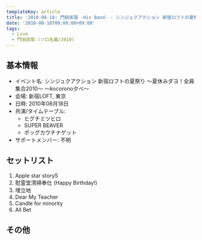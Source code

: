 ```yaml
---
templateKey: article
title: '2010-08-18: 門田匡陽 -His Band- - シンジュクアクション 新宿ロフトの夏祭り ～夏休みダヨ！全員集合2010～ ～kocorono夕べ～ at 新宿LOFT'
date: '2010-08-18T00:00:00+09:00'
tags:
  - Live
  - 門田匡陽 (ソロ名義/2010)
---
```

## 基本情報

* イベント名: シンジュクアクション 新宿ロフトの夏祭り ～夏休みダヨ！全員集合2010～ ～kocorono夕べ～
* 会場: 新宿LOFT, 東京
* 日時: 2010年08月18日
* 共演/タイムテーブル:
  * ヒグチミツヒロ
  * SUPER BEAVER
  * ポッグカウチナゲット
* サポートメンバー: 不明

## セットリスト

1. Apple star storyS
1. 慰霊堂清掃奉仕 (Happy Birthday!)
1. 埋立地
1. Dear My Teacher
1. Candle for minority
1. All Bet

## その他

